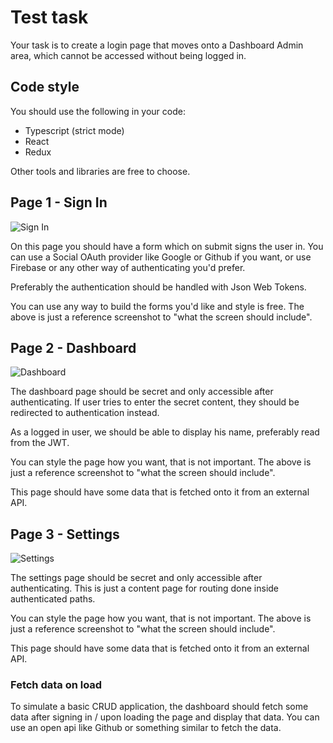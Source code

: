 # Test task

Your task is to create a login page that moves onto a Dashboard Admin area, which cannot be accessed without being logged in.

## Code style

You should use the following in your code:
- Typescript (strict mode)
- React
- Redux

Other tools and libraries are free to choose.

## Page 1 - Sign In

![Sign In](https://i.imgur.com/DnBUcPE.jpg)

On this page you should have a form which on submit signs the user in. You can use a Social OAuth provider like Google or Github if you want, or use Firebase or any other way of authenticating you'd prefer.

Preferably the authentication should be handled with Json Web Tokens.

You can use any way to build the forms you'd like and style is free. The above is just a reference screenshot to "what the screen should include".

## Page 2 - Dashboard

![Dashboard](https://i.imgur.com/D9HhmmB.png)

The dashboard page should be secret and only accessible after authenticating. If user tries to enter the secret content, they should be redirected to authentication instead.

As a logged in user, we should be able to display his name, preferably read from the JWT.

You can style the page how you want, that is not important. The above is just a reference screenshot to "what the screen should include". 

This page should have some data that is fetched onto it from an external API.

## Page 3 - Settings

![Settings](https://i.imgur.com/fEY2De7.png)

The settings page should be secret and only accessible after authenticating. This is just a content page for routing done inside authenticated paths.

You can style the page how you want, that is not important. The above is just a reference screenshot to "what the screen should include". 

This page should have some data that is fetched onto it from an external API.

### Fetch data on load

To simulate a basic CRUD application, the dashboard should fetch some data after signing in / upon loading the page and display that data. You can use an open api like Github or something similar to fetch the data.
